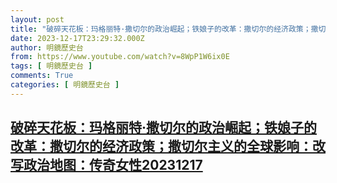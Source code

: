 ```yaml
---
layout: post
title: "破碎天花板：玛格丽特·撒切尔的政治崛起；铁娘子的改革：撒切尔的经济政策；撒切尔主义的全球影响：改写政治地图：传奇女性20231217"
date: 2023-12-17T23:29:32.000Z
author: 明鏡歷史台
from: https://www.youtube.com/watch?v=8WpP1W6ix0E
tags: [ 明鏡歷史台 ]
comments: True
categories: [ 明鏡歷史台 ]
---
```

<!--1702855772000-->
[破碎天花板：玛格丽特·撒切尔的政治崛起；铁娘子的改革：撒切尔的经济政策；撒切尔主义的全球影响：改写政治地图：传奇女性20231217](https://www.youtube.com/watch?v=8WpP1W6ix0E)
------

<div>

</div>
